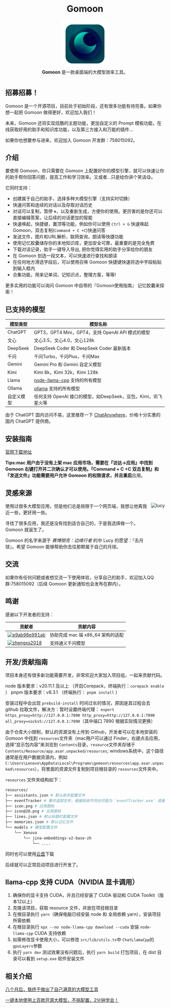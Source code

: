 <h1 align="center">Gomoon</h1>
<div align="center">
<img order-radius="100px" height="150px" src="https://github.com/wizardAEI/blog-images/blob/main/gomoon-icon.png" alt=""/>
<div><b>Gomoon</b> 是一款桌面端的大模型效率工具。</div>
</div>

<h1 align="center"> </h1>

## 招募招募！

<img order-radius="100px" align="left" height="160px" src="https://github.com/wizardAEI/Gomoon/assets/61337085/df3aab98-d40e-4e97-827f-7436ff6f823b" alt=""/>

Gomoon 是一个开源项目，目前处于初始阶段，还有很多功能有待完善。如果你想一起把 Gomoon 做得更好，欢迎加入我们！

未来，Gomoon 还将实现炫酷的主题功能，更加自定义的 Prompt 模板功能，在线获取好用的助手和知识库功能，以及第三方接入和万能的插件...

如果你也想要参与进来，欢迎加入 Gomoon 开发群：758015092。

## 介绍

<img order-radius="100px" align="right"  height="450px" src="https://github.com/wizardAEI/Gomoon/assets/61337085/fd5336ae-e8c1-4ec8-83f5-12eccdaae63f" alt=""/>

要使用 Gomoon，你只需要在 Gomoon 上配置好你的模型引擎，就可以快速让你的助手帮你回答问题，提高工作和学习效率。又或者...只是给你讲个笑话😋。

它同时支持：

- 创建属于自己的助手，选择多种大模型引擎（支持实时切换）
- 快速问答和连续的对话以及存取对话历史
- 对话可以复制，暂停 ⏸，以及重新生成，方便你的使用。更厉害的是你还可以直接编辑答案，让后续的对话更加的智能
- 快速唤起，快捷键，置顶等功能，例如你可以使用 `Ctrl + G` 快速唤起 Gomoon，双击复制(`Command + C +C`)快速问答
- 发送文件，图片和URL解析，联网查询，朗读等快捷功能
- 使用记忆胶囊储存你的本地知识库，更加安全可靠，最重要的是完全免费
- 下载对话记录，助手一键导入导出, 把你觉得实用的助手分享给你的朋友
- 在 Gomoon 划选一段文本，可以快速进行查找和朗读
- 在任何地方滑选字段后，可以使用召唤 Gomoon 快捷键快速将选中字段粘贴到输入框内
- 合集功能，用来记单词，记知识点，整理方案，等等!

更多实用的功能可以询问 Gomoon 中自带的『Gomoon使用指南』 记忆胶囊来探索！

## 已支持的模型

| 模型类型   | 模型名称                                                                    |
| ---------- | --------------------------------------------------------------------------- |
| ChatGPT    | GPT3，GPT4 Mini，GPT4，支持 OpenAI API 模式的模型                           |
| 文心       | 文心3.5，文心4.0，文心128k                                                  |
| DeepSeek   | DeepSeek Coder 和 DeepSeek Coder 最新版本                                   |
| 千问       | 千问Turbo，千问Plus，千问Max                                                |
| Gemini     | Gemini Pro 和 Gemini 自定义模型                                             |
| Kimi       | Kimi 8k，Kimi 32k，Kimi 128k                                                |
| Llama      | [node-llama-cpp](https://withcatai.github.io/node-llama-cpp) 支持的所有模型 |
| Ollama     | [ollama](https://ollama.com/) 支持的所有模型                                |
| 自定义模型 | 任何支持 OpenAI 接口的模型，如DeepSeek，豆包，Kimi，讯飞星火等              |

由于 ChatGPT 国内访问不易，这里推荐一下 [ChatAnywhere](https://peiqishop.me/)，价格十分实惠的国内 ChatGPT 提供商。

## 安装指南

[官网下载地址](https://gomoon.top)

**Tips:**mac 用户由于没有上架 mac 应用市场，需要在『**访达**→应用』中找到 Gomoon 右键打开并二次确认才可以使用。『Command + C +C 双击复制』和『发送文件』功能需要用户允许 Gomoon 的权限请求，并且**重启**应用。

## 灵感来源

<img align="right" height="180px" src="https://github.com/wizardAEI/Gomoon/assets/61337085/8c4a7dd2-0956-4c60-ab11-378d7df47937" alt="lucy"/>

使用过很多大模型应用，但是他们总是局限于一个网页端，我想让他离我近一些，更好用一些。

寻找了很多应用，我还是没有找到适合自己的，于是我选择做一个。Gomoon 就诞生了。

Gomoon 的名字来源于 _赛博朋克：边缘行者_ 的中 Lucy 的愿望：『去月球』。希望 Gomoon 能够帮助你去往那颗属于自己的月球。

## 交流

如果你有任何问题或者想交流一下使用体验，分享自己的助手，欢迎加入QQ群:758015092（后续 Gomoon 更新通知也会发布在群内）。

## 鸣谢

感谢以下开发者的支持：

| 贡献者                                                                                          | 贡献内容                          |
| ----------------------------------------------------------------------------------------------- | --------------------------------- |
| [![e9ab98e991ab](https://github.com/e9ab98e991ab.png?size=50)](https://github.com/e9ab98e991ab) | 协助完成 mac 端 x86_64 架构的适配 |
| [![zhengxs2018](https://github.com/zhengxs2018.png?size=50)](https://github.com/zhengxs2018)    | 支持通义千问模型                  |

## 开发/贡献指南

项目本身还有很多新功能需要开发，非常欢迎大家加入项目组，一起来贡献代码。

node 版本要求：v20.11.1 及以上 （开启Corepack，终端执行：`corepack enable` ）
pnpm 版本要求：v8.3.1 （终端执行： `pnpm install` ）

安装过程中会出现 `prebuild-install` 时间过长的情况，原因是其过程会去 github 拉取文件，解决方：暂时设置终端代理：
`export https_proxy=http://127.0.0.1:7890 http_proxy=http://127.0.0.1:7890 all_proxy=socks5://127.0.0.1:7890`（其中端口 7890 根据实际情况更换）

由于仓库大小限制，默认的资源没有上传到 Github，开发者可以在本地安装的 Gomoon 中找到 `resources`文件夹（mac用户可以通过 Finder，右键点击应用，选择“显示包内容”来浏览到 `Contents`目录，`resource`文件夹存储于 `Contents/Resource/app.asar.unpacked/resources`; windows系统中，这个路径通常是在用户数据资源内，例如 `C:\Users\Lenovo\AppData\Local\Programs\gomoon\resources\app.asar.unpacked\resources`），将里面的资源文件复制到项目根目录的 `resources`文件夹中。

`resources` 文件夹结构如下：

```bash
resources/
├── assistants.json # 默认助手配置文件
├── eventTracker # 事件追踪文件，根据系统不同也可能为 `eventTracker.exe` 或者 `eventTracker-x86`
├── icon.png # 应用图标
├── icon@20.png # 应用图标
├── lines.json # 默认标题栏配置文件
├── memories.json # 默认记忆文件
└── models # 模型配置文件
    └── Xenova
        └── jina-embeddings-v2-base-zh
            └── ....
```

同时也可以使用[云盘](https://www.123pan.com/s/Cwttjv-29lXv.html)下载

后续就可以正常启动项目进行开发了。

## llama-cpp 支持 CUDA（NVIDIA 显卡调用）

1. 确保你的显卡支持 CUDA，并且已经安装了 CUDA 驱动和 CUDA Toolkit（版本12以上）
2. 克隆该项目，获取 resource 文件，并放在项目根目录
3. 在根目录执行 `yarn`（确保电脑已经安装 node 和 全局依赖 yarn），安装项目所需依赖
4. 在根目录执行 `npx --no node-llama-cpp download --cuda` 安装 `node-llama-cpp` CUDA 支持依赖
5. 如需修改显卡使用大小，可以修改 `src/lib/utils.ts`中 `ChatLlamaCpp`的 `gpuLayers`参数
6. 执行 `yarn dev` 测试效果没有问题后，执行 `yarn build` 打包项目，在 dist 目录可以看到 `setup.exe` 软件安装文件

## 相关介绍

[八个月后，我终于做出了自己满意的大模型工具](https://juejin.cn/post/7388444606457757715)

[一键本地使用上百款开源大模型，不挑配置，2分钟学会！](https://www.bilibili.com/video/BV1uM4m127hV)

